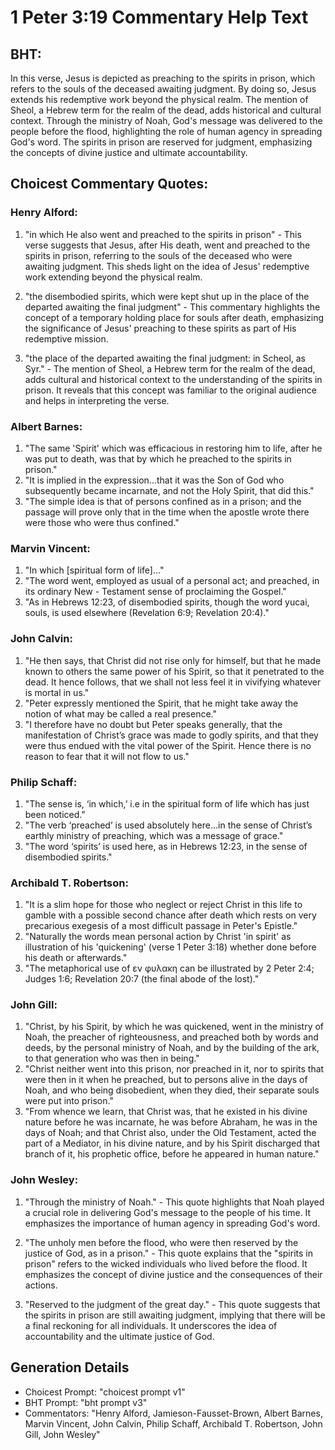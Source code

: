 # 1 Peter 3:19 Commentary Help Text

## BHT:
In this verse, Jesus is depicted as preaching to the spirits in prison, which refers to the souls of the deceased awaiting judgment. By doing so, Jesus extends his redemptive work beyond the physical realm. The mention of Sheol, a Hebrew term for the realm of the dead, adds historical and cultural context. Through the ministry of Noah, God's message was delivered to the people before the flood, highlighting the role of human agency in spreading God's word. The spirits in prison are reserved for judgment, emphasizing the concepts of divine justice and ultimate accountability.

## Choicest Commentary Quotes:
### Henry Alford:
1. "in which He also went and preached to the spirits in prison" - This verse suggests that Jesus, after His death, went and preached to the spirits in prison, referring to the souls of the deceased who were awaiting judgment. This sheds light on the idea of Jesus' redemptive work extending beyond the physical realm.

2. "the disembodied spirits, which were kept shut up in the place of the departed awaiting the final judgment" - This commentary highlights the concept of a temporary holding place for souls after death, emphasizing the significance of Jesus' preaching to these spirits as part of His redemptive mission.

3. "the place of the departed awaiting the final judgment: in Scheol, as Syr." - The mention of Sheol, a Hebrew term for the realm of the dead, adds cultural and historical context to the understanding of the spirits in prison. It reveals that this concept was familiar to the original audience and helps in interpreting the verse.

### Albert Barnes:
1. "The same 'Spirit' which was efficacious in restoring him to life, after he was put to death, was that by which he preached to the spirits in prison."
2. "It is implied in the expression...that it was the Son of God who subsequently became incarnate, and not the Holy Spirit, that did this."
3. "The simple idea is that of persons confined as in a prison; and the passage will prove only that in the time when the apostle wrote there were those who were thus confined."

### Marvin Vincent:
1. "In which [spiritual form of life]..."
2. "The word went, employed as usual of a personal act; and preached, in its ordinary New - Testament sense of proclaiming the Gospel."
3. "As in Hebrews 12:23, of disembodied spirits, though the word yucai, souls, is used elsewhere (Revelation 6:9; Revelation 20:4)."

### John Calvin:
1. "He then says, that Christ did not rise only for himself, but that he made known to others the same power of his Spirit, so that it penetrated to the dead. It hence follows, that we shall not less feel it in vivifying whatever is mortal in us."
2. "Peter expressly mentioned the Spirit, that he might take away the notion of what may be called a real presence."
3. "I therefore have no doubt but Peter speaks generally, that the manifestation of Christ’s grace was made to godly spirits, and that they were thus endued with the vital power of the Spirit. Hence there is no reason to fear that it will not flow to us."

### Philip Schaff:
1. "The sense is, ‘in which,’ i.e in the spiritual form of life which has just been noticed."
2. "The verb ‘preached’ is used absolutely here...in the sense of Christ’s earthly ministry of preaching, which was a message of grace."
3. "The word ‘spirits’ is used here, as in Hebrews 12:23, in the sense of disembodied spirits."

### Archibald T. Robertson:
1. "It is a slim hope for those who neglect or reject Christ in this life to gamble with a possible second chance after death which rests on very precarious exegesis of a most difficult passage in Peter's Epistle."
2. "Naturally the words mean personal action by Christ 'in spirit' as illustration of his 'quickening' (verse 1 Peter 3:18) whether done before his death or afterwards."
3. "The metaphorical use of εν φυλακη can be illustrated by 2 Peter 2:4; Judges 1:6; Revelation 20:7 (the final abode of the lost)."

### John Gill:
1. "Christ, by his Spirit, by which he was quickened, went in the ministry of Noah, the preacher of righteousness, and preached both by words and deeds, by the personal ministry of Noah, and by the building of the ark, to that generation who was then in being."
2. "Christ neither went into this prison, nor preached in it, nor to spirits that were then in it when he preached, but to persons alive in the days of Noah, and who being disobedient, when they died, their separate souls were put into prison."
3. "From whence we learn, that Christ was, that he existed in his divine nature before he was incarnate, he was before Abraham, he was in the days of Noah; and that Christ also, under the Old Testament, acted the part of a Mediator, in his divine nature, and by his Spirit discharged that branch of it, his prophetic office, before he appeared in human nature."

### John Wesley:
1. "Through the ministry of Noah." - This quote highlights that Noah played a crucial role in delivering God's message to the people of his time. It emphasizes the importance of human agency in spreading God's word.

2. "The unholy men before the flood, who were then reserved by the justice of God, as in a prison." - This quote explains that the "spirits in prison" refers to the wicked individuals who lived before the flood. It emphasizes the concept of divine justice and the consequences of their actions.

3. "Reserved to the judgment of the great day." - This quote suggests that the spirits in prison are still awaiting judgment, implying that there will be a final reckoning for all individuals. It underscores the idea of accountability and the ultimate justice of God.


## Generation Details
- Choicest Prompt: "choicest prompt v1"
- BHT Prompt: "bht prompt v3"
- Commentators: "Henry Alford, Jamieson-Fausset-Brown, Albert Barnes, Marvin Vincent, John Calvin, Philip Schaff, Archibald T. Robertson, John Gill, John Wesley"
